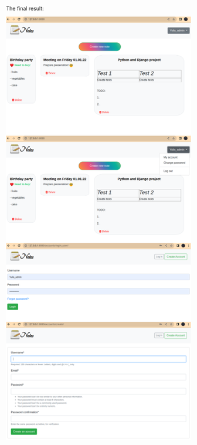 The final result:

![Photo](main.png)
![Photo](account.png)
![Photo](login.png)
![Photo](create_acc.png)
